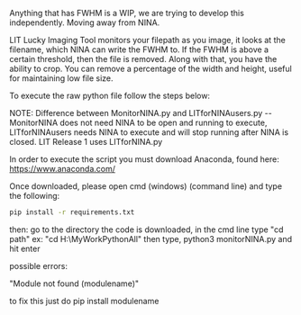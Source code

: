 Anything that has FWHM is a WIP, we are trying to develop this independently. Moving away from NINA.

LIT Lucky Imaging Tool monitors your filepath as you image, it looks at the filename, which NINA can write the FWHM to. If the FWHM is above a certain threshold, then the file is removed. Along with that, you have the ability to crop. You can remove a percentage of the width and height, useful for maintaining low file size. 

To execute the raw python file follow the steps below: 

NOTE: Difference between MonitorNINA.py and LITforNINAusers.py -- MonitorNINA does not need NINA to be open and running to execute, LITforNINAusers needs NINA to execute and will stop running after NINA is closed. LIT Release 1 uses LITforNINA.py

In order to execute the script you must download Anaconda, found here: https://www.anaconda.com/ 

Once downloaded, please open cmd (windows) (command line) and type the following: 

``` sh
pip install -r requirements.txt
```

then: go to the directory the code is downloaded, in the cmd line type "cd path" ex: "cd H:\MyWorkPythonAll" 
then type, python3 monitorNINA.py and hit enter

possible errors: 

"Module not found (modulename)" 

to fix this just do pip install modulename
